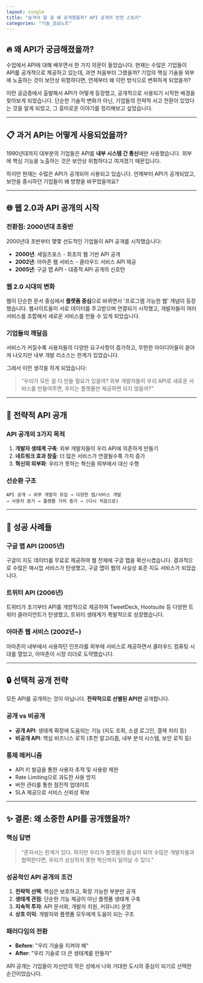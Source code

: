 ```yaml
---
layout: single
title: "숨겨야 할 걸 왜 공개했을까? API 공개의 반전 스토리"
categories: "기술_궁금노트"
---
```


## 🔥 왜 API가 궁금해졌을까?

수업에서 API에 대해 배우면서 한 가지 의문이 들었습니다. 현재는 수많은 기업들이 API를 공개적으로 제공하고 있는데, 과연 처음부터 그랬을까? 기업의 핵심 기술을 외부에 노출하는 것이 보안상 위험하다면, 언제부터 왜 이런 방식으로 변화하게 되었을까?

이런 궁금증에서 출발해서 API가 어떻게 등장했고, 공개적으로 사용되기 시작한 배경을 찾아보게 되었습니다. 단순한 기술적 변화가 아닌, 기업들의 전략적 사고 전환이 있었다는 것을 알게 되었고, 그 흥미로운 이야기를 정리해보고 싶었습니다.

---

## 📋 과거 API는 어떻게 사용되었을까?

1990년대까지 대부분의 기업들은 API를 **내부 시스템 간 통신**에만 사용했습니다. 외부에 핵심 기능을 노출하는 것은 보안상 위험하다고 여겨졌기 때문입니다.

하지만 현재는 수많은 API가 공개되어 사용되고 있습니다. 언제부터 API가 공개되었고, 보안을 중시하던 기업들이 왜 방향을 바꾸었을까요?

---

## 🌐 웹 2.0과 API 공개의 시작

### 전환점: 2000년대 초중반

2000년대 초반부터 몇몇 선도적인 기업들이 API 공개를 시작했습니다:

- **2000년**: 세일즈포스 - 최초의 웹 기반 API 공개
- **2002년**: 아마존 웹 서비스 - 클라우드 서비스 API 제공  
- **2005년**: 구글 맵 API - 대중적 API 공개의 신호탄

### 웹 2.0 시대의 변화

웹이 단순한 문서 중심에서 **플랫폼 중심**으로 바뀌면서 '프로그램 가능한 웹' 개념이 등장했습니다. 웹사이트들이 서로 데이터를 주고받으며 연결되기 시작했고, 개발자들이 여러 서비스를 조합해서 새로운 서비스를 만들 수 있게 되었습니다.

### 기업들의 깨달음

서비스가 커질수록 사용자들의 다양한 요구사항이 증가하고, 무한한 아이디어들이 쏟아져 나오지만 내부 개발 리소스는 한계가 있었습니다.

그래서 이런 생각을 하게 되었습니다:
> "우리가 모든 걸 다 만들 필요가 있을까? 외부 개발자들이 우리 API로 새로운 서비스를 만들어주면, 우리는 플랫폼만 제공하면 되지 않을까?"

---

## 🎯 전략적 API 공개

### API 공개의 3가지 목적

1. **개발자 생태계 구축**: 외부 개발자들이 우리 API에 의존하게 만들기
2. **네트워크 효과 창출**: 더 많은 서비스가 연결될수록 가치 증가
3. **혁신의 외부화**: 우리가 못하는 혁신을 외부에서 대신 수행

### 선순환 구조

```
API 공개 → 외부 개발자 유입 → 다양한 앱/서비스 개발 
→ 사용자 증가 → 플랫폼 가치 증가 → (다시 처음으로)
```

---

## 💼 성공 사례들

### 구글 맵 API (2005년)
구글이 지도 데이터를 무료로 제공하여 웹 전체에 구글 맵을 확산시켰습니다. 결과적으로 수많은 매시업 서비스가 탄생했고, 구글 맵이 웹의 사실상 표준 지도 서비스가 되었습니다.

### 트위터 API (2006년)  
트위터가 초기부터 API를 개방적으로 제공하여 TweetDeck, Hootsuite 등 다양한 트위터 클라이언트가 탄생했고, 트위터 생태계가 폭발적으로 성장했습니다.

### 아마존 웹 서비스 (2002년~)
아마존이 내부에서 사용하던 인프라를 외부에 서비스로 제공하면서 클라우드 컴퓨팅 시대를 열었고, 아마존이 시장 리더로 도약했습니다.

---

## 🔒 선택적 공개 전략

모든 API를 공개하는 것이 아닙니다. **전략적으로 선별된 API만** 공개합니다.

### 공개 vs 비공개
- **공개 API**: 생태계 확장에 도움되는 기능 (지도 조회, 소셜 로그인, 결제 처리 등)  
- **비공개 API**: 핵심 비즈니스 로직 (추천 알고리즘, 내부 분석 시스템, 보안 로직 등)

### 통제 메커니즘
- API 키 발급을 통한 사용자 추적 및 사용량 제한
- Rate Limiting으로 과도한 사용 방지  
- 버전 관리를 통한 점진적 업데이트
- SLA 제공으로 서비스 신뢰성 확보

---

## ✨ 결론: 왜 소중한 API를 공개했을까?

### 핵심 답변
> "혼자서는 한계가 있다. 하지만 우리가 플랫폼의 중심이 되어 수많은 개발자들과 협력한다면, 우리가 상상하지 못한 혁신까지 일어날 수 있다."

### 성공적인 API 공개의 조건
1. **전략적 선택**: 핵심은 보호하고, 확장 가능한 부분만 공개
2. **생태계 관점**: 단순한 기능 제공이 아닌 플랫폼 생태계 구축
3. **지속적 투자**: API 문서화, 개발자 지원, 커뮤니티 운영
4. **상호 이익**: 개발자와 플랫폼 모두에게 도움이 되는 구조

### 패러다임의 전환
- **Before**: "우리 기술을 지켜야 해"
- **After**: "우리 기술로 더 큰 생태계를 만들자"

API 공개는 기업들이 자신만의 작은 성에서 나와 거대한 도시의 중심이 되기로 선택한 순간이었습니다.
